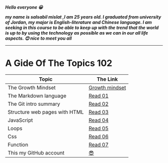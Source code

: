 ***Hello everyone 😀***

***my name is salsabil mislat ,I am 25 years old. I graduated from university of Jordan, my major is English-literature and Chinese language. 
I am seeking in this course to be able to keep up with the trend that the world is up to by using the technology as possible as we can in our all life aspects.
😊
nice to meet you all*** 

__________________

# A Gide Of The Topics 102


| Topic      | The Link |
| ----------- | ----------- |
| The Growth Mindset      | [Growth mindset](https://salsabilmislat.github.io/reading-notes/growthmindset)       |
| The Markdown language   | [Read 01](https://salsabilmislat.github.io/reading-notes/Read01)       |
| The Git intro summary | [Read 02](https://salsabilmislat.github.io/reading-notes/Read02) |
| Structure web pages with HTML | [Read 03](https://salsabilmislat.github.io/reading-notes/Read03) |
| JavaScript | [Read 04](https://salsabilmislat.github.io/reading-notes/Read04) | 
| Loops | [Read 05](https://salsabilmislat.github.io/reading-notes/Read05) | 
| Css | [Read 06](https://salsabilmislat.github.io/reading-notes/Read06) | 
| Function |[ Read 07 ](https://salsabilmislat.github.io/reading-notes/Read07)  |
| This my GitHub account |[ 😎 ](https://github.com/salsabilmislat)  |